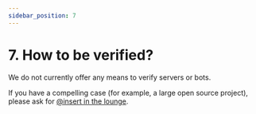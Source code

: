```yaml
---
sidebar_position: 7
---
```


# 7. How to be verified?

We do not currently offer any means to verify servers or bots.

If you have a compelling case (for example, a large open source project), please ask for [@insert in the lounge](https://rvlt.gg/Testers).
